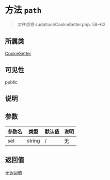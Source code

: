 # 方法 `path`

> *文件信息* suda\tool\CookieSetter.php: 58~62

## 所属类 

[CookieSetter](../CookieSetter.md)

## 可见性

public

## 说明



## 参数


| 参数名 | 类型 | 默认值 | 说明 |
|--------|-----|-------|-------|
| set |  string | / | 无 |



## 返回值

无返回值
